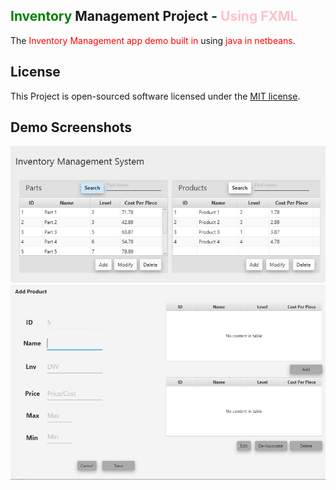 <head>
    <meta name='keywords' content='fxml, java, json, openweather'>
</head>

## <span style='color:green;'>Inventory</span> Management Project - <span style='color:pink;'>Using FXML</span>

The <span style='color:red;'>Inventory Management app demo built in</span> using <span style='color:red;'>java in netbeans</span>.

## License

This Project is open-sourced software licensed under the [MIT license](https://opensource.org/licenses/MIT).

## Demo Screenshots

<img src="inventory.PNG" alt="open weather api" />
<img src="product.PNG" alt="open weather api" />



